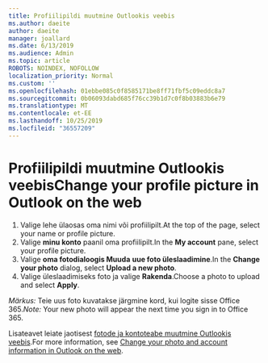 ```yaml
---
title: Profiilipildi muutmine Outlookis veebis
ms.author: daeite
author: daeite
manager: joallard
ms.date: 6/13/2019
ms.audience: Admin
ms.topic: article
ROBOTS: NOINDEX, NOFOLLOW
localization_priority: Normal
ms.custom: ''
ms.openlocfilehash: 01ebbe085c0f8585171be8ff71fbf5c09eddc8a7
ms.sourcegitcommit: 0b06093dabd685f76cc39b1d7c0f8b03883b6e79
ms.translationtype: MT
ms.contentlocale: et-EE
ms.lasthandoff: 10/25/2019
ms.locfileid: "36557209"
---
```

# <a name="change-your-profile-picture-in-outlook-on-the-web"></a><span data-ttu-id="ef049-102">Profiilipildi muutmine Outlookis veebis</span><span class="sxs-lookup"><span data-stu-id="ef049-102">Change your profile picture in Outlook on the web</span></span>

1. <span data-ttu-id="ef049-103">Valige lehe ülaosas oma nimi või profiilipilt.</span><span class="sxs-lookup"><span data-stu-id="ef049-103">At the top of the page, select your name or profile picture.</span></span>
1. <span data-ttu-id="ef049-104">Valige **minu konto** paanil oma profiilipilt.</span><span class="sxs-lookup"><span data-stu-id="ef049-104">In the **My account** pane, select your profile picture.</span></span>
1. <span data-ttu-id="ef049-105">Valige **oma fotodialoogis Muuda** **uue foto üleslaadimine**.</span><span class="sxs-lookup"><span data-stu-id="ef049-105">In the **Change your photo** dialog, select **Upload a new photo**.</span></span>
1. <span data-ttu-id="ef049-106">Valige üleslaadimiseks foto ja valige **Rakenda**.</span><span class="sxs-lookup"><span data-stu-id="ef049-106">Choose a photo to upload and select **Apply**.</span></span>

<span data-ttu-id="ef049-107">*Märkus:* Teie uus foto kuvatakse järgmine kord, kui logite sisse Office 365.</span><span class="sxs-lookup"><span data-stu-id="ef049-107">*Note:* Your new photo will appear the next time you sign in to Office 365.</span></span>

<span data-ttu-id="ef049-108">Lisateavet leiate jaotisest [fotode ja kontoteabe muutmine Outlookis veebis](https://support.office.com/article/b2dbb289-851d-4bed-93c3-3e136f5659ec).</span><span class="sxs-lookup"><span data-stu-id="ef049-108">For more information, see [Change your photo and account information in Outlook on the web](https://support.office.com/article/b2dbb289-851d-4bed-93c3-3e136f5659ec).</span></span>